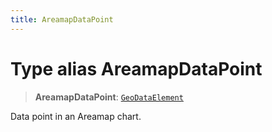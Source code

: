 ```yaml
---
title: AreamapDataPoint
---
```


# Type alias AreamapDataPoint

> **AreamapDataPoint**: [`GeoDataElement`](type-alias.GeoDataElement.md)

Data point in an Areamap chart.
